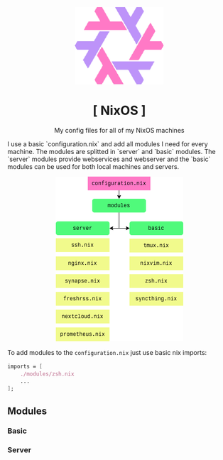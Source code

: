 <p align="center"><img src="/img/logo.png" width="200"></p>
<h1 align="center">[ NixOS ]</h1>
<p align="center">My config files for all of my NixOS machines</p>

<p>I use a basic `configuration.nix` and add all modules I need for every machine. The modules are splitted in `server` and `basic` modules. The `server` modules provide webservices and webserver and the `basic` modules can be used for both local machines and servers.</p>

<center><img src="/img/dia.png"></center>

To add modules to the `configuration.nix` just use basic nix imports:

```nix
imports = [
    ./modules/zsh.nix
    ...
];
```

## Modules

### Basic



### Server
